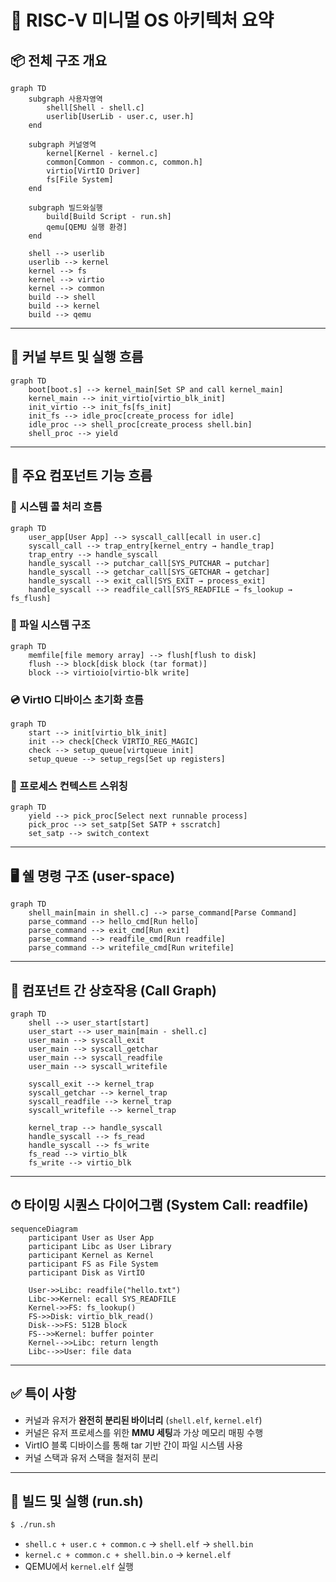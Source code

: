 # 🧠 RISC-V 미니멀 OS 아키텍처 요약

## 📦 전체 구조 개요

```mermaid
graph TD
    subgraph 사용자영역
        shell[Shell - shell.c]
        userlib[UserLib - user.c, user.h]
    end

    subgraph 커널영역
        kernel[Kernel - kernel.c]
        common[Common - common.c, common.h]
        virtio[VirtIO Driver]
        fs[File System]
    end

    subgraph 빌드와실행
        build[Build Script - run.sh]
        qemu[QEMU 실행 환경]
    end

    shell --> userlib
    userlib --> kernel
    kernel --> fs
    kernel --> virtio
    kernel --> common
    build --> shell
    build --> kernel
    build --> qemu
```

---

## 🔁 커널 부트 및 실행 흐름

```mermaid
graph TD
    boot[boot.s] --> kernel_main[Set SP and call kernel_main]
    kernel_main --> init_virtio[virtio_blk_init]
    init_virtio --> init_fs[fs_init]
    init_fs --> idle_proc[create_process for idle]
    idle_proc --> shell_proc[create_process shell.bin]
    shell_proc --> yield
```

---

## 🧰 주요 컴포넌트 기능 흐름

### 🎯 시스템 콜 처리 흐름

```mermaid
graph TD
    user_app[User App] --> syscall_call[ecall in user.c]
    syscall_call --> trap_entry[kernel_entry → handle_trap]
    trap_entry --> handle_syscall
    handle_syscall --> putchar_call[SYS_PUTCHAR → putchar]
    handle_syscall --> getchar_call[SYS_GETCHAR → getchar]
    handle_syscall --> exit_call[SYS_EXIT → process_exit]
    handle_syscall --> readfile_call[SYS_READFILE → fs_lookup → fs_flush]
```

### 📁 파일 시스템 구조

```mermaid
graph TD
    memfile[file memory array] --> flush[flush to disk]
    flush --> block[disk block (tar format)]
    block --> virtioio[virtio-blk write]
```

### 💿 VirtIO 디바이스 초기화 흐름

```mermaid
graph TD
    start --> init[virtio_blk_init]
    init --> check[Check VIRTIO_REG_MAGIC]
    check --> setup_queue[virtqueue init]
    setup_queue --> setup_regs[Set up registers]
```

### 🧵 프로세스 컨텍스트 스위칭

```mermaid
graph TD
    yield --> pick_proc[Select next runnable process]
    pick_proc --> set_satp[Set SATP + sscratch]
    set_satp --> switch_context
```

---

## 🖥 쉘 명령 구조 (user-space)

```mermaid
graph TD
    shell_main[main in shell.c] --> parse_command[Parse Command]
    parse_command --> hello_cmd[Run hello]
    parse_command --> exit_cmd[Run exit]
    parse_command --> readfile_cmd[Run readfile]
    parse_command --> writefile_cmd[Run writefile]
```

---

## 🔄 컴포넌트 간 상호작용 (Call Graph)

```mermaid
graph TD
    shell --> user_start[start]
    user_start --> user_main[main - shell.c]
    user_main --> syscall_exit
    user_main --> syscall_getchar
    user_main --> syscall_readfile
    user_main --> syscall_writefile

    syscall_exit --> kernel_trap
    syscall_getchar --> kernel_trap
    syscall_readfile --> kernel_trap
    syscall_writefile --> kernel_trap

    kernel_trap --> handle_syscall
    handle_syscall --> fs_read
    handle_syscall --> fs_write
    fs_read --> virtio_blk
    fs_write --> virtio_blk
```

---

## ⏱ 타이밍 시퀀스 다이어그램 (System Call: readfile)

```mermaid
sequenceDiagram
    participant User as User App
    participant Libc as User Library
    participant Kernel as Kernel
    participant FS as File System
    participant Disk as VirtIO

    User->>Libc: readfile("hello.txt")
    Libc->>Kernel: ecall SYS_READFILE
    Kernel->>FS: fs_lookup()
    FS->>Disk: virtio_blk_read()
    Disk-->>FS: 512B block
    FS-->>Kernel: buffer pointer
    Kernel-->>Libc: return length
    Libc-->>User: file data
```

---

## ✅ 특이 사항

- 커널과 유저가 **완전히 분리된 바이너리** (`shell.elf`, `kernel.elf`)
- 커널은 유저 프로세스를 위한 **MMU 세팅**과 가상 메모리 매핑 수행
- VirtIO 블록 디바이스를 통해 tar 기반 간이 파일 시스템 사용
- 커널 스택과 유저 스택을 철저히 분리

---

## 📂 빌드 및 실행 (run.sh)

```bash
$ ./run.sh
```

- `shell.c + user.c + common.c` → `shell.elf` → `shell.bin`
- `kernel.c + common.c + shell.bin.o` → `kernel.elf`
- QEMU에서 `kernel.elf` 실행

